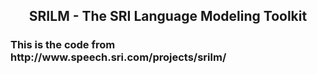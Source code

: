<h2 align='center'>  SRILM - The SRI Language Modeling Toolkit </h2>
<h3> This is the code from http://www.speech.sri.com/projects/srilm/ </h3>
